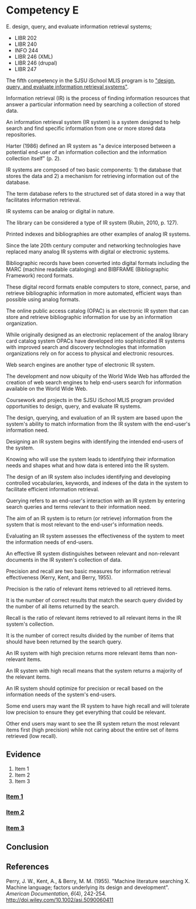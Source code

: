 # Competency E

E. design, query, and evaluate information retrieval systems;

- LIBR 202
- LIBR 240
- INFO 244
- LIBR 246 (XML)
- LIBR 246 (drupal)
- LIBR 247

The fifth competency in the SJSU iSchool MLIS program is to ["design, query, and evaluate information retrieval systems"](http://ischool.sjsu.edu/current-students/courses/core-competencies).

Information retrieval (IR) is the process of finding information resources that answer a particular information need by searching a collection of stored data. 

An information retrieval system (IR system) is a system designed to help search and find specific information from one or more stored data repositories. 

Harter (1986) defined an IR system as "a device interposed between a potential end-user of an information collection and the information collection itself" (p. 2).

IR systems are composed of two basic components: 1) the database that stores the data and 2) a mechanism for retrieving information out of the database. 

The term database refers to the structured set of data stored in a way that facilitates information retrieval. 

IR systems can be analog or digital in nature. 

The library can be considered a type of IR system (Rubin, 2010, p. 127). 

Printed indexes and bibliographies are other examples of analog IR systems.

Since the late 20th century computer and networking technologies have replaced many analog IR systems with digital or electronic systems. 

Bibliographic records have been converted into digital formats including the MARC (machine readable cataloging)  and BIBFRAME (Bibliographic Framework) record formats. 

These digital record formats enable computers to store, connect, parse, and retrieve bibliographic information in more automated, efficient ways than possible using analog formats.

The online public access catalog (OPAC) is an electronic IR system that can store and retrieve bibliographic information for use by an information organization. 

While originally designed as an electronic replacement of the analog library card catalog system OPACs have developed into sophisticated IR systems with improved search and discovery technologies that information organizations rely on for access to physical and electronic resources.

Web search engines are another type of electronic IR system. 

The development and now ubiquity of the World Wide Web has afforded the creation of web search engines to help end-users search for information available on the World Wide Web.

Coursework and projects in the SJSU iSchool MLIS program provided opportunities to design, query, and evaluate IR systems. 

The design, querying, and evaluation of an IR system are based upon the system's ability to match information from the IR system with the end-user's information need.

Designing an IR system begins with identifying the intended end-users of the system.

Knowing who will use the system leads to identifying their information needs and shapes what and how data is entered into the IR system.

The design of an IR system also includes identifying and developing controlled vocabularies, keywords, and indexes of the data in the system to facilitate efficient information retrieval. 

Querying refers to an end-user's interaction with an IR system by entering search queries and terms relevant to their information need.

The aim of an IR system is to return (or retrieve) information from the system that is most relevant to the end-user's information needs.

Evaluating an IR system assesses the effectiveness of the system to meet the information needs of end-users. 

An effective IR system distinguishes between relevant and non-relevant documents in the IR system's collection of data.

Precision and recall are two basic measures for information retrieval effectiveness (Kerry, Kent, and Berry, 1955). 

Precision is the ratio of relevant items retrieved to all retrieved items. 

It is the number of correct results that match the search query divided by the number of all items returned by the search. 

Recall is the ratio of relevant items retrieved to all relevant items in the IR system's collection.

It is the number of correct results divided by the number of items that should have been returned by the search query.

An IR system with high precision returns more relevant items than non-relevant items.

An IR system with high recall means that the system returns a majority of the relevant items.

An IR system should optimize for precision or recall based on the information needs of the system's end-users. 

Some end users may want the IR system to have high recall and will tolerate low precision to ensure they get everything that could be relevant. 

Other end users may want to see the IR system return the most relevant items first (high precision) while not caring about the entire set of items retrieved (low recall). 

## Evidence

1. Item 1
2. Item 2
3. Item 3

### [Item 1]()

### [Item 2]() 

### [Item 3]()

## Conclusion

## References

Perry, J. W., Kent, A., & Berry, M. M. (1955). "Machine literature searching X. Machine language; factors underlying its design and development". *American Documentation*, *6*(4), 242-254. http://doi.wiley.com/10.1002/asi.5090060411
